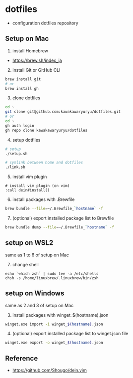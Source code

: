 # dotfiles
- configuration dotfiles repository

## Setup on Mac
1. install Homebrew
  - https://brew.sh/index_ja

2. install Git or GitHub CLI
```bash
brew install git
# or
brew install gh
```

3. clone dotfiles
```bash
cd ~
git clone git@github.com:kawakawaryuryu/dotfiles.git
# or
cd ~
gh auth login
gh repo clone kawakawaryuryu/dotfiles
```

4. setup dotfiles
```bash
# setup
./setup.sh

# symlink between home and dotfiles
./link.sh
```

5. install vim plugin
```
# install vim plugin (on vim)
:call dein#install()
```

6. install packages with .Brewfile
```bash
brew bundle --file=~/.Brewfile_`hostname` -f
```

7. (optional) export installed package list to Brewfile
```bash
brew bundle dump --file=~/.Brewfile_`hostname` -f
```

## setup on WSL2
same as 1 to 6 of setup on Mac

7. change shell
```shell
echo `which zsh` | sudo tee -a /etc/shells
chsh -s /home/linuxbrew/.linuxbrew/bin/zsh
```

## setup on Windows
same as 2 and 3 of setup on Mac

3. install packages with winget_$(hostname).json
```bash
winget.exe import -i winget_$(hostname).json
```

4. (optional) export installed package list to winget.json file
```bash
winget.exe export -o winget_$(hostname).json
```

## Reference
- https://github.com/Shougo/dein.vim
